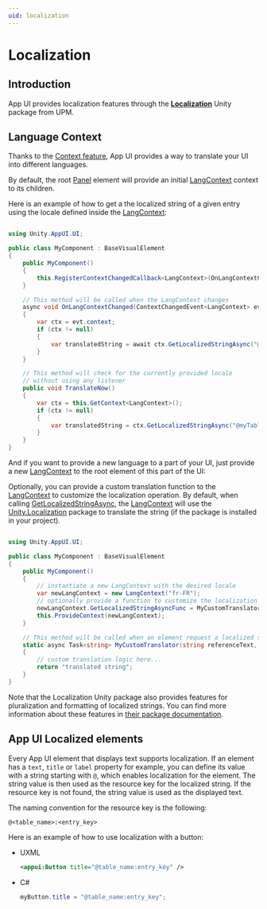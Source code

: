 ```yaml
---
uid: localization
---
```


# Localization

## Introduction

App UI provides localization features through the [**Localization**](https://docs.unity3d.com/Packages/com.unity.localization@1.4/manual/index.html)
Unity package from UPM.

## Language Context

Thanks to the [Context feature](xref:contexts), App UI provides a way to translate your UI into different languages.

By default, the root [Panel](xref:Unity.AppUI.UI.Panel) element will provide an initial [LangContext](xref:Unity.AppUI.Core.LangContext) context to its children.

Here is an example of how to get a the localized string of a given entry using the locale defined inside the [LangContext](xref:Unity.AppUI.Core.LangContext):

```csharp

using Unity.AppUI.UI;

public class MyComponent : BaseVisualElement
{
    public MyComponent()
    {
        this.RegisterContextChangedCallback<LangContext>(OnLangContextChanged);
    }

    // This method will be called when the LangContext changes
    async void OnLangContextChanged(ContextChangedEvent<LangContext> evt)
    {
        var ctx = evt.context;
        if (ctx != null)
        {
            var translatedString = await ctx.GetLocalizedStringAsync("@myTable:myEntry");
        }
    }

    // This method will check for the currently provided locale
    // without using any listener
    public void TranslateNow()
    {
        var ctx = this.GetContext<LangContext>();
        if (ctx != null)
        {
            var translatedString = ctx.GetLocalizedStringAsync("@myTable:myEntry");
        }
    }
}

```

And if you want to provide a new language to a part of your UI, just provide a new [LangContext](xref:Unity.AppUI.Core.LangContext) to the root element of this part of the UI:

Optionally, you can provide a custom translation function to the [LangContext](xref:Unity.AppUI.Core.LangContext) to customize the localization operation.
By default, when calling [GetLocalizedStringAsync](xref:Unity.AppUI.Core.LangContext.GetLocalizedStringAsync(System.String,System.Object[])),
the [LangContext](xref:Unity.AppUI.Core.LangContext) will use the [Unity.Localization](https://docs.unity3d.com/Packages/com.unity.localization@1.4/manual/index.html)
package to translate the string (if the package is installed in your project).

```csharp

using Unity.AppUI.UI;

public class MyComponent : BaseVisualElement
{
    public MyComponent()
    {
        // instantiate a new LangContext with the desired locale
        var newLangContext = new LangContext("fr-FR");
        // optionally provide a function to customize the localization operation
        newLangContext.GetLocalizedStringAsyncFunc = MyCustomTranslator;
        this.ProvideContext(newLangContext);
    }

    // This method will be called when an element request a localized string based on the newLangContext
    static async Task<string> MyCustomTranslator(string referenceText, string lang, params object[] arguments)
    {
        // custom translation logic here...
        return "translated string";
    }
}

```

Note that the Localization Unity package also provides features for pluralization and formatting of localized strings.
You can find more information about these features in [their package documentation](https://docs.unity3d.com/Packages/com.unity.localization@1.4/manual/index.html).

## App UI Localized elements

Every App UI element that displays text supports localization.
If an element has a `text`, `title` or `label` property for example, you can define its value with a string starting with `@`,
which enables localization for the element. The string value is then used as the resource key for the localized string.
If the resource key is not found, the string value is used as the displayed text.

The naming convention for the resource key is the following:

```
@<table_name>:<entry_key>
```

Here is an example of how to use localization with a button:

* UXML
  ```xml
  <appui:Button title="@table_name:entry_key" />
  ```

* C#
  ```csharp
  myButton.title = "@table_name:entry_key";
  ```
